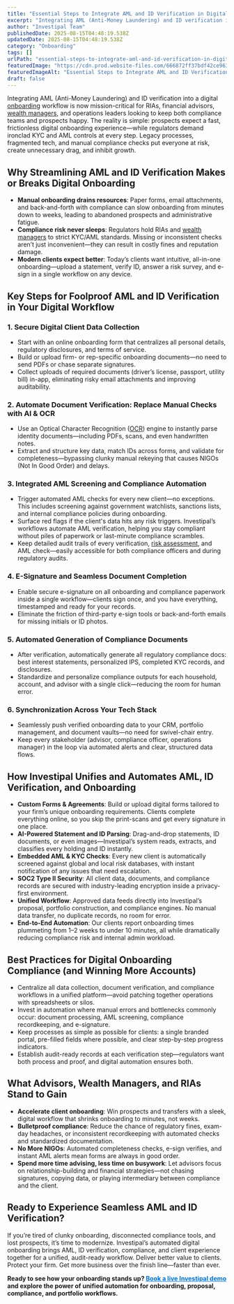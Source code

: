 ```yaml
---
title: "Essential Steps to Integrate AML and ID Verification in Digital Advisor Onboarding Workflows"
excerpt: "Integrating AML (Anti-Money Laundering) and ID verification into a digital onboarding workflow is now mission-critical for RIAs, financial advisors, wealth managers , and operations leaders looking to keep both."
author: "Investipal Team"
publishedDate: 2025-08-15T04:48:19.538Z
updatedDate: 2025-08-15T04:48:19.538Z
category: "Onboarding"
tags: []
urlPath: "essential-steps-to-integrate-aml-and-id-verification-in-digital-advisor-onboarding-workflows"
featuredImage: "https://cdn.prod.website-files.com/666872ff37bdf42ce9637d77/689ebc13e6196c6736c207b3_pexels-photo-1089438.jpeg"
featuredImageAlt: "Essential Steps to Integrate AML and ID Verification in Digital Advisor Onboarding Workflows"
draft: false
---
```

<p>
Integrating AML (Anti-Money Laundering) and ID verification into a digital <a href="/blog/onboarding">onboarding</a> workflow is now mission-critical for RIAs, financial advisors, <a href="/segments/wealth-managers">wealth managers</a>, and operations leaders looking to keep both compliance teams and prospects happy. The reality is simple: prospects expect a fast, frictionless digital onboarding experience—while regulators demand ironclad KYC and AML controls at every step. Legacy processes, fragmented tech, and manual compliance checks put everyone at risk, create unnecessary drag, and inhibit growth.
</p>

<h2>Why Streamlining AML and ID Verification Makes or Breaks Digital Onboarding</h2>
<ul><li><strong>Manual onboarding drains resources</strong>: Paper forms, email attachments, and back-and-forth with compliance can slow onboarding from minutes down to weeks, leading to abandoned prospects and administrative fatigue.</li><li><strong>Compliance risk never sleeps</strong>: Regulators hold RIAs and <a href="/segments/wealth-managers">wealth managers</a> to strict KYC/AML standards. Missing or inconsistent checks aren’t just inconvenient—they can result in costly fines and reputation damage.</li><li><strong>Modern clients expect better</strong>: Today’s clients want intuitive, all-in-one onboarding—upload a statement, verify ID, answer a risk survey, and e-sign in a single workflow on any device.</li></ul>

<h2>Key Steps for Foolproof AML and ID Verification in Your Digital Workflow</h2>

<h3>1. Secure Digital Client Data Collection</h3>
<ul><li>Start with an online onboarding form that centralizes all personal details, regulatory disclosures, and terms of service.</li><li>Build or upload firm- or rep-specific onboarding documents—no need to send PDFs or chase separate signatures.</li><li>Collect uploads of required documents (driver’s license, passport, utility bill) in-app, eliminating risky email attachments and improving auditability.</li></ul>

<h3>2. Automate Document Verification: Replace Manual Checks with AI & OCR</h3>
<ul><li>Use an Optical Character Recognition (<a href="/features/automated-statement-scanner">OCR</a>) engine to instantly parse identity documents—including PDFs, scans, and even handwritten notes.</li><li>Extract and structure key data, match IDs across forms, and validate for completeness—bypassing clunky manual rekeying that causes NIGOs (Not In Good Order) and delays.</li></ul>

<h3>3. Integrated AML Screening and Compliance Automation</h3>
<ul><li>Trigger automated AML checks for every new client—no exceptions. This includes screening against government watchlists, sanctions lists, and internal compliance policies during onboarding.</li><li>Surface red flags if the client's data hits any risk triggers. Investipal’s workflows automate AML verification, helping you stay compliant without piles of paperwork or last-minute compliance scrambles.</li><li>Keep detailed audit trails of every verification, <a href="/risk-assessment">risk assessment</a>, and AML check—easily accessible for both compliance officers and during regulatory audits.</li></ul>

<h3>4. E-Signature and Seamless Document Completion</h3>
<ul><li>Enable secure e-signature on all onboarding and compliance paperwork inside a single workflow—clients sign once, and you have everything, timestamped and ready for your records.</li><li>Eliminate the friction of third-party e-sign tools or back-and-forth emails for missing initials or ID photos.</li></ul>

<h3>5. Automated Generation of Compliance Documents</h3>
<ul><li>After verification, automatically generate all regulatory compliance docs: best interest statements, personalized IPS, completed KYC records, and disclosures.</li><li>Standardize and personalize compliance outputs for each household, account, and advisor with a single click—reducing the room for human error.</li></ul>

<h3>6. Synchronization Across Your Tech Stack</h3>
<ul><li>Seamlessly push verified onboarding data to your CRM, portfolio management, and document vaults—no need for swivel-chair entry.</li><li>Keep every stakeholder (advisor, compliance officer, operations manager) in the loop via automated alerts and clear, structured data flows.</li></ul>

<h2>How Investipal Unifies and Automates AML, ID Verification, and Onboarding</h2>
<ul><li><strong>Custom Forms & Agreements</strong>: Build or upload digital forms tailored to your firm’s unique onboarding requirements. Clients complete everything online, so you skip the print-scans and get every signature in one place.</li><li><strong>AI-Powered Statement and ID Parsing</strong>: Drag-and-drop statements, ID documents, or even images—Investipal’s system reads, extracts, and classifies every holding and ID instantly.</li><li><strong>Embedded AML & KYC Checks</strong>: Every new client is automatically screened against global and local risk databases, with instant notification of any issues that need escalation.</li><li><strong>SOC2 Type II Security</strong>: All client data, documents, and compliance records are secured with industry-leading encryption inside a privacy-first environment.</li><li><strong>Unified Workflow</strong>: Approved data feeds directly into Investipal’s proposal, portfolio construction, and compliance engines. No manual data transfer, no duplicate records, no room for error.</li><li><strong>End-to-End Automation</strong>: Our clients report onboarding times plummeting from 1–2 weeks to under 10 minutes, all while dramatically reducing compliance risk and internal admin workload.</li></ul>

<h2>Best Practices for Digital Onboarding Compliance (and Winning More Accounts)</h2>
<ul><li>Centralize all data collection, document verification, and compliance workflows in a unified platform—avoid patching together operations with spreadsheets or silos.</li><li>Invest in automation where manual errors and bottlenecks commonly occur: document processing, AML screening, compliance recordkeeping, and e-signature.</li><li>Keep processes as simple as possible for clients: a single branded portal, pre-filled fields where possible, and clear step-by-step progress indicators.</li><li>Establish audit-ready records at each verification step—regulators want both process and proof, and digital automation ensures both.</li></ul>

<h2>What Advisors, Wealth Managers, and RIAs Stand to Gain</h2>
<ul><li><strong>Accelerate client onboarding</strong>: Win prospects and transfers with a sleek, digital workflow that shrinks onboarding to minutes, not weeks.</li><li><strong>Bulletproof compliance</strong>: Reduce the chance of regulatory fines, exam-day headaches, or inconsistent recordkeeping with automated checks and standardized documentation.</li><li><strong>No More NIGOs</strong>: Automated completeness checks, e-sign verifies, and instant AML alerts mean forms are always in good order.</li><li><strong>Spend more time advising, less time on busywork</strong>: Let advisors focus on relationship-building and financial strategies—not chasing signatures, copying data, or playing intermediary between compliance and the client.</li></ul>

<h2>Ready to Experience Seamless AML and ID Verification?</h2>
<p>If you’re tired of clunky onboarding, disconnected compliance tools, and lost prospects, it’s time to modernize. Investipal’s automated digital onboarding brings AML, ID verification, compliance, and client experience together for a unified, audit-ready workflow. Deliver better value to clients. Protect your firm. Get more business over the finish line—faster than ever.</p>
<p style="font-weight:bold;">Ready to see how your onboarding stands up? <a href="/book-a-demo" style="color:#0072CE;">Book a live Investipal demo</a> and explore the power of unified automation for onboarding, proposal, compliance, and portfolio workflows.</p>
